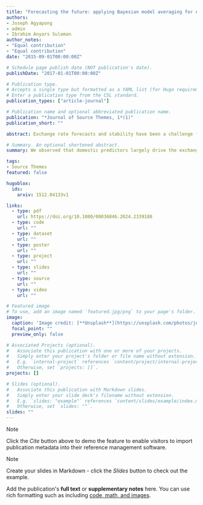 ```yaml
---
title: "Forecasting the future: applying Bayesian model averaging for exchange rates drivers in Ghana"
authors:
- Joseph Agyapong
- admin
- Ibrahim Anyars Suleman
author_notes:
- "Equal contribution"
- "Equal contribution"
date: "2015-09-01T00:00:00Z"

# Schedule page publish date (NOT publication's date).
publishDate: "2017-01-01T00:00:00Z"

# Publication type.
# Accepts a single type but formatted as a YAML list (for Hugo requirements).
# Enter a publication type from the CSL standard.
publication_types: ["article-journal"]

# Publication name and optional abbreviated publication name.
publication: "*Journal of Source Themes, 1*(1)"
publication_short: ""

abstract: Exchange rate forecasts and stability have been a challenge for developing economies. This study analyses the possible exchange rate predictors in Ghana that are needed for policymaking. We perform an out-of-sample exchange rate forecast for the Ghana Cedis (GHS) per the United States dollar (USD) and the Euro (EUR) and the nominal effective exchange rate (NEER) using the Bayesian model averaging for 1, 3 and 6-month horizons. We observed that domestic predictors largely drive the exchange rates in Ghana with the stock market index and fiscal operations exhibiting the strongest predictive power followed by the Taylor rule, and the real economic sector. Moreover, there is an international spillover from the US economy to Ghana’s exchange rate. Finally, we noticed that forecast accuracy improved at the 3-month-ahead.

# Summary. An optional shortened abstract.
summary: We observed that domestic predictors largely drive the exchange rates in Ghana with the stock market index and fiscal operations exhibiting the strongest predictive power followed by the Taylor rule, and the real economic sector. Moreover, there is an international spillover from the US economy to Ghana’s exchange rate.

tags:
- Source Themes
featured: false

hugoblox:
  ids:
    arxiv: 1512.04133v1

links:
  - type: pdf
    url: https://doi.org/10.1080/00036846.2024.2339188
  - type: code
    url: ""
  - type: dataset
    url: ""
  - type: poster
    url: ""
  - type: project
    url: ""
  - type: slides
    url: ""
  - type: source
    url: ""
  - type: video
    url: ""

# Featured image
# To use, add an image named `featured.jpg/png` to your page's folder. 
image:
  caption: 'Image credit: [**Unsplash**](https://unsplash.com/photos/jdD8gXaTZsc)'
  focal_point: ""
  preview_only: false

# Associated Projects (optional).
#   Associate this publication with one or more of your projects.
#   Simply enter your project's folder or file name without extension.
#   E.g. `internal-project` references `content/project/internal-project/index.md`.
#   Otherwise, set `projects: []`.
projects: []

# Slides (optional).
#   Associate this publication with Markdown slides.
#   Simply enter your slide deck's filename without extension.
#   E.g. `slides: "example"` references `content/slides/example/index.md`.
#   Otherwise, set `slides: ""`.
slides: ""
---
```


> [!NOTE]
> Click the *Cite* button above to demo the feature to enable visitors to import publication metadata into their reference management software.

> [!NOTE]
> Create your slides in Markdown - click the *Slides* button to check out the example.

Add the publication's **full text** or **supplementary notes** here. You can use rich formatting such as including [code, math, and images](https://docs.hugoblox.com/content/writing-markdown-latex/).
